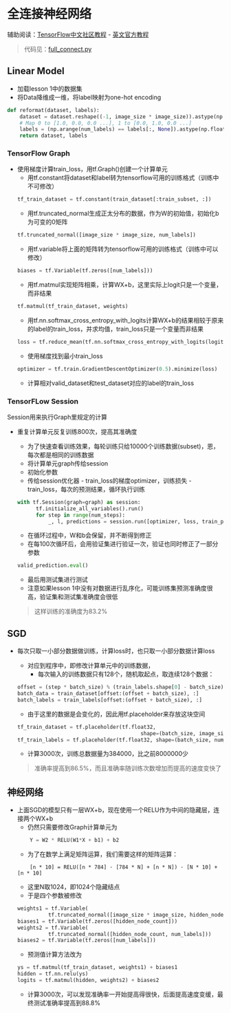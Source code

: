 # 全连接神经网络
辅助阅读：[TensorFlow中文社区教程](http://www.tensorfly.cn/tfdoc/tutorials/mnist_tf.html) - [英文官方教程](https://www.tensorflow.org/versions/r0.8/tutorials/mnist/pros/index.html#train-the-model)
  
> 代码见：[full_connect.py](../../src/sgd/full_connect.py)

## Linear Model
- 加载lesson 1中的数据集
- 将Data降维成一维，将label映射为one-hot encoding
```python
def reformat(dataset, labels):
    dataset = dataset.reshape((-1, image_size * image_size)).astype(np.float32)
    # Map 0 to [1.0, 0.0, 0.0 ...], 1 to [0.0, 1.0, 0.0 ...]
    labels = (np.arange(num_labels) == labels[:, None]).astype(np.float32)
    return dataset, labels
```
### TensorFlow Graph
- 使用梯度计算train_loss，用tf.Graph()创建一个计算单元
  - 用tf.constant将dataset和label转为tensorflow可用的训练格式（训练中不可修改）
  ```python
  tf_train_dataset = tf.constant(train_dataset[:train_subset, :])
  ```
  - 用tf.truncated_normal生成正太分布的数据，作为W的初始值，初始化b为可变的0矩阵
  ```python
  tf.truncated_normal([image_size * image_size, num_labels])
  ```
  - 用tf.variable将上面的矩阵转为tensorflow可用的训练格式（训练中可以修改）
  ```python
  biases = tf.Variable(tf.zeros([num_labels]))
  ```
  - 用tf.matmul实现矩阵相乘，计算WX+b，这里实际上logit只是一个变量，而非结果
  ```python
  tf.matmul(tf_train_dataset, weights)
  ```
  - 用tf.nn.softmax_cross_entropy_with_logits计算WX+b的结果相较于原来的label的train_loss，并求均值，train_loss只是一个变量而非结果
  ```python
  loss = tf.reduce_mean(tf.nn.softmax_cross_entropy_with_logits(logits, tf_train_labels))
  ```
  - 使用梯度找到最小train_loss
  ```python
  optimizer = tf.train.GradientDescentOptimizer(0.5).minimize(loss)
  ```
  - 计算相对valid_dataset和test_dataset对应的label的train_loss

### TensorFLow Session
Session用来执行Graph里规定的计算
- 重复计算单元反复训练800次，提高其准确度
  - 为了快速查看训练效果，每轮训练只给10000个训练数据(subset)，恩，每次都是相同的训练数据
  - 将计算单元graph传给session
  - 初始化参数
  - 传给session优化器 - train_loss的梯度optimizer，训练损失 - train_loss，每次的预测结果，循环执行训练
  ```python
  with tf.Session(graph=graph) as session:
        tf.initialize_all_variables().run()
        for step in range(num_steps):
            _, l, predictions = session.run([optimizer, loss, train_prediction])
  ```
  - 在循环过程中，W和b会保留，并不断得到修正
  - 在每100次循环后，会用验证集进行验证一次，验证也同时修正了一部分参数
  ```python
  valid_prediction.eval()
  ```
  - 最后用测试集进行测试
  - 注意如果lesson 1中没有对数据进行乱序化，可能训练集预测准确度很高，验证集和测试集准确度会很低
  
  > 这样训练的准确度为83.2%
  
## SGD
- 每次只取一小部分数据做训练，计算loss时，也只取一小部分数据计算loss
  - 对应到程序中，即修改计算单元中的训练数据，
    - 每次输入的训练数据只有128个，随机取起点，取连续128个数据：
  ```python
  offset = (step * batch_size) % (train_labels.shape[0] - batch_size)
  batch_data = train_dataset[offset:(offset + batch_size), :]
  batch_labels = train_labels[offset:(offset + batch_size), :]
  ```
  - 由于这里的数据是会变化的，因此用tf.placeholder来存放这块空间
  ```python
  tf_train_dataset = tf.placeholder(tf.float32,
                                          shape=(batch_size, image_size * image_size))
  tf_train_labels = tf.placeholder(tf.float32, shape=(batch_size, num_labels))
  ```
  - 计算3000次，训练总数据量为384000，比之前8000000少
  
  > 准确率提高到86.5%，而且准确率随训练次数增加而提高的速度变快了

## 神经网络 
- 上面SGD的模型只有一层WX+b，现在使用一个RELU作为中间的隐藏层，连接两个WX+b
  - 仍然只需要修改Graph计算单元为
  ```python
      Y = W2 * RELU(W1*X + b1) + b2
  ```  
  - 为了在数学上满足矩阵运算，我们需要这样的矩阵运算：
  ```
      [n * 10] = RELU([n * 784] · [784 * N] + [n * N]) · [N * 10] + [n * 10]  
  ```
  - 这里N取1024，即1024个隐藏结点
  - 于是四个参数被修改
  ```python
  weights1 = tf.Variable(
            tf.truncated_normal([image_size * image_size, hidden_node_count]))
  biases1 = tf.Variable(tf.zeros([hidden_node_count]))
  weights2 = tf.Variable(
            tf.truncated_normal([hidden_node_count, num_labels]))
  biases2 = tf.Variable(tf.zeros([num_labels]))
  ```
  - 预测值计算方法改为
  ```python
  ys = tf.matmul(tf_train_dataset, weights1) + biases1
  hidden = tf.nn.relu(ys)
  logits = tf.matmul(hidden, weights2) + biases2
  ```
  - 计算3000次，可以发现准确率一开始提高得很快，后面提高速度变缓，最终测试准确率提高到88.8%